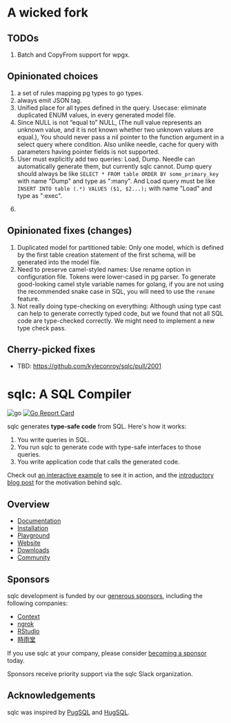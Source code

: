 # A wicked fork

## TODOs
1. Batch and CopyFrom support for wpgx.

## Opinionated choices
1. a set of rules mapping pg types to go types.
2. always emit JSON tag.
3. Unified place for all types defined in the query. 
   Usecase: eliminate duplicated ENUM values, in every generated model file.
4. Since NULL is not “equal to” NULL, (The null value represents an unknown
   value, and it is not known whether two unknown values are equal.), You should never pass
   a nil pointer to the function argument in a select query where condition.
   Also unlike needle, cache for query with parameters having pointer fields is not supported.
5. User must explicitly add two queries: Load, Dump. Needle can automatically generate them,
   but currently sqlc cannot. Dump query should always be like 
   `SELECT * FROM table ORDER BY some_primary_key` with name "Dump" and type as ":many". 
   And Load query must be like `INSERT INTO table (.*) VALUES ($1, $2...);` with name "Load"
   and type as ":exec".
6. ``` backtick symbol is prohibited in schema.sql file.

## Opinionated fixes (changes)
1. Duplicated model for partitioned table:
   Only one model, which is defined by the first table creation statement of the first
   schema, will be generated into the model file.
2. Need to preserve camel-styled names: Use rename option in configuration file.
   Tokens were lower-cased in pg parser. To generate good-looking camel style
   variable names for golang, if you are not using the recommended snake case in SQL, you will
   need to use the `rename` feature.
3. Not really doing type-checking on everything:
   Although using type cast can help to generate correctly typed code, but we found that not
   all SQL code are type-checked correctly. We might need to implement a new type check pass.

## Cherry-picked fixes
+ TBD: https://github.com/kyleconroy/sqlc/pull/2001

# sqlc: A SQL Compiler

![go](https://github.com/kyleconroy/sqlc/workflows/go/badge.svg)
[![Go Report Card](https://goreportcard.com/badge/github.com/kyleconroy/sqlc)](https://goreportcard.com/report/github.com/kyleconroy/sqlc)

sqlc generates **type-safe code** from SQL. Here's how it works:

1. You write queries in SQL.
1. You run sqlc to generate code with type-safe interfaces to those queries.
1. You write application code that calls the generated code.

Check out [an interactive example](https://play.sqlc.dev/) to see it in action, and the [introductory blog post](https://conroy.org/introducing-sqlc) for the motivation behind sqlc.

## Overview

- [Documentation](https://docs.sqlc.dev)
- [Installation](https://docs.sqlc.dev/en/latest/overview/install.html)
- [Playground](https://play.sqlc.dev)
- [Website](https://sqlc.dev)
- [Downloads](https://downloads.sqlc.dev/)
- [Community](https://discord.gg/EcXzGe5SEs)

## Sponsors

sqlc development is funded by our [generous
sponsors](https://github.com/sponsors/kyleconroy), including the following
companies:

- [Context](https://context.app)
- [ngrok](https://ngrok.com)
- [RStudio](https://www.rstudio.com/)
- [時雨堂](https://shiguredo.jp/)

If you use sqlc at your company, please consider [becoming a
sponsor](https://github.com/sponsors/kyleconroy) today.

Sponsors receive priority support via the sqlc Slack organization.

## Acknowledgements

sqlc was inspired by [PugSQL](https://pugsql.org/) and
[HugSQL](https://www.hugsql.org/).
